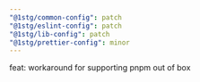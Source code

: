 ```yaml
---
"@1stg/common-config": patch
"@1stg/eslint-config": patch
"@1stg/lib-config": patch
"@1stg/prettier-config": minor
---
```


feat: workaround for supporting pnpm out of box
